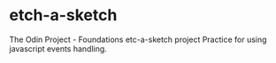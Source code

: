 # etch-a-sketch

The Odin Project - Foundations etc-a-sketch project
Practice for using javascript events handling.

